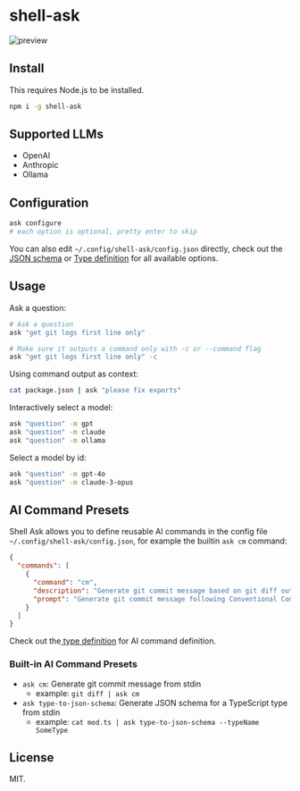# shell-ask

![preview](https://cdn.jsdelivr.net/gh/egoist-bot/images@main/uPic/js3Bja.png)

## Install

This requires Node.js to be installed.

```bash
npm i -g shell-ask
```

## Supported LLMs

- OpenAI
- Anthropic
- Ollama

## Configuration

```bash
ask configure
# each option is optional, pretty enter to skip
```

You can also edit `~/.config/shell-ask/config.json` directly, check out the [JSON schema](./schema.json) or [Type definition](./src/config.ts) for all available options.

## Usage

Ask a question:

```bash
# Ask a question
ask "get git logs first line only"

# Make sure it outputs a command only with -c or --command flag
ask "get git logs first line only" -c
```

Using command output as context:

```bash
cat package.json | ask "please fix exports"
```

Interactively select a model:

```bash
ask "question" -m gpt
ask "question" -m claude
ask "question" -m ollama
```

Select a model by id:

```bash
ask "question" -m gpt-4o
ask "question" -m claude-3-opus
```

## AI Command Presets

Shell Ask allows you to define reusable AI commands in the config file `~/.config/shell-ask/config.json`, for example the builtin `ask cm` command:

```json
{
  "commands": [
    {
      "command": "cm",
      "description": "Generate git commit message based on git diff output",
      "prompt": "Generate git commit message following Conventional Commits specification based on the git diff output in stdin\nYou must return a commit message only, without any other text or quotes."
    }
  ]
}
```

Check out the[ type definition](./src/config.ts) for AI command definition.

### Built-in AI Command Presets

- `ask cm`: Generate git commit message from stdin
  - example: `git diff | ask cm`
- `ask type-to-json-schema`: Generate JSON schema for a TypeScript type from stdin
  - example: `cat mod.ts | ask type-to-json-schema --typeName SomeType`

## License

MIT.
